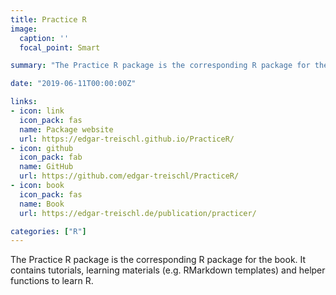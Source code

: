 ```yaml
---
title: Practice R
image:
  caption: ''
  focal_point: Smart

summary: "The Practice R package is the corresponding R package for the book. It contains tutorials, learning materials ..."

date: "2019-06-11T00:00:00Z"

links:
- icon: link
  icon_pack: fas
  name: Package website
  url: https://edgar-treischl.github.io/PracticeR/
- icon: github
  icon_pack: fab
  name: GitHub
  url: https://github.com/edgar-treischl/PracticeR/
- icon: book
  icon_pack: fas
  name: Book
  url: https://edgar-treischl.de/publication/practicer/

categories: ["R"]
---
```


The Practice R package is the corresponding R package for the book. It contains tutorials, learning materials (e.g. RMarkdown templates) and helper functions to learn R.
